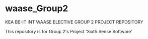 # waase_Group2
KEA BE-IT INT WAASE ELECTIVE GROUP 2 PROJECT REPOSITORY

This repository is for Group 2's Project 'Sixth Sense Software'
